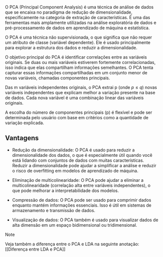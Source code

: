 O PCA (Principal Component Analysis) é uma técnica de análise de dados que se encaixa no paradigma de redução de dimensionalidade, especificamente na categoria de extração de características. É uma das ferramentas mais amplamente utilizadas na análise exploratória de dados e pré-processamento de dados em aprendizado de máquina e estatística.

O PCA é uma técnica não supervisionada, o que significa que não requer um atributo de classe (variável dependente). Ele é usado principalmente para explorar a estrutura dos dados e reduzir a dimensionalidade.

O objetivo principal do PCA é identificar correlações entre as variáveis originais. Se duas ou mais variáveis estiverem fortemente correlacionadas, isso indica que elas compartilham informações semelhantes. O PCA tenta capturar essas informações compartilhadas em um conjunto menor de novas variáveis, chamadas componentes principais.

Das m variáveis independentes originais, o PCA extrai p (onde $p \leq q$) novas variáveis independentes que explicam melhor a variação presente na base de dados. Cada nova variável é uma combinação linear das variáveis originais.

A escolha do número de componentes principais (p) é flexível e pode ser determinada pelo usuário com base em critérios como a quantidade de variação explicada.

## Vantagens

- Redução da dimensionalidade: O PCA é usado para reduzir a dimensionalidade dos dados, o que é especialmente útil quando você está lidando com conjuntos de dados com muitas características. Reduzir a dimensionalidade pode ajudar a simplificar a análise e reduzir o risco de overfitting em modelos de aprendizado de máquina.

- Eliminação de multicolinearidade: O PCA pode ajudar a eliminar a multicolinearidade (correlação alta entre variáveis independentes), o que pode melhorar a interpretabilidade dos modelos.

- Compressão de dados: O PCA pode ser usado para comprimir dados enquanto mantém informações essenciais. Isso é útil em sistemas de armazenamento e transmissão de dados.

- Visualização de dados: O PCA também é usado para visualizar dados de alta dimensão em um espaço bidimensional ou tridimensional.

> [!note]
> Veja também a diferença entre o PCA e LDA na seguinte anotação: [[Diferença entre LDA e PCA]]
